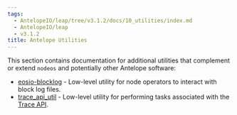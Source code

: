 ```yaml
---
tags:
  - AntelopeIO/leap/tree/v3.1.2/docs/10_utilities/index.md
  - AntelopeIO/leap
  - v3.1.2
title: Antelope Utilities
---
```


This section contains documentation for additional utilities that complement or extend `nodeos` and potentially other Antelope software:

* [eosio-blocklog](eosio-blocklog.md) - Low-level utility for node operators to interact with block log files.
* [trace_api_util](trace_api_util.md) - Low-level utility for performing tasks associated with the [Trace API](../01_nodeos/03_plugins/trace_api_plugin/index.md).

